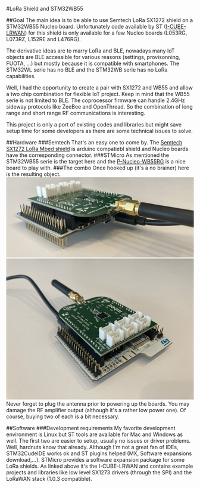 #LoRa Shield and STM32WB55

##Goal
The main idea is to be able to use Semtech LoRa SX1272 shield on a STM32WB55 Nucleo board. Unfortunately code available by ST ([I-CUBE-LRWAN](https://www.st.com/en/embedded-software/i-cube-lrwan.html)) for this shield is only available for a few Nucleo boards (L053RG, L073RZ, L152RE and L476RG).

The derivative ideas are to marry LoRa and BLE, nowadays many IoT objects are BLE accessible for various reasons (settings, provisonning, FUOTA, ...) but mostly because it is compatible with smartphones. The STM32WL serie has no BLE and the STM32WB serie has no LoRa capabilities.

Well, I had the opportunity to create a pair with SX1272 and WB55 and allow a two chip combination for flexible IoT project. Keep in mind that the WB55 serie is not limited to BLE. The coprocessor firmware can handle 2.4GHz sideway protocols like ZeeBee and OpenThread. So the combination of long range and short range RF communications is interesting.

This project is only a port of existing codes and libraries but might save setup time for some developers as there are some technical issues to solve.

##Hardware
###Semtech
That's an easy one to come by. The [Semtech SX1272 LoRa Mbed shield](https://www.mouser.fr/new/semtech/semtech-sx1272-mbed-shield/) is arduino compatiebl shield and Nucleo boards have the corresponding connector.
###STMicro
As mentioned the STM32WB55 serie is the target here and the [P-Nucleo-WB55RG](https://www.st.com/en/evaluation-tools/p-nucleo-wb55.html)  is a nice board to play with.
###The combo
Once hooked up (it's a no brainer) here is the resulting object.
![](Docs/STM32WB55-SX1272-1.jpg) ![](Docs/STM32WB55-SX1272-2.jpg) 
Never forget to plug the antenna prior to powering up the boards. You may damage the RF amplifier output (although it's a rather low power one).
Of course, buying two of each is a bit necessary.

##Software
###Development requirements
My favorite development environment is Linux but ST tools are available for Mac and Windows as well. The first two are easier to setup, usually no issues or driver problems. Well, hardnuts know that already.
Although I'm not a great fan of IDEs, STM32CudeIDE works ok and ST plugins helped (MX, Software expansions download,...).
STMicro provides a software expansion package for some LoRa shields. As linked above it's the I-CUBE-LRWAN and contains example projects and libraries like low level SX1273 drivers (through the SPI) and the LoRaWAN stack (1.0.3 compatible).